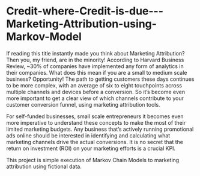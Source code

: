 # Credit-where-Credit-is-due---Marketing-Attribution-using-Markov-Model

If reading this title instantly made you think about Marketing Attribution? Then you, my friend, are in the minority!
According to Harvard Business Review, ~30% of companies have implemented any form of analytics in their companies. 
What does this mean if you are a small to medium scale business? Opportunity!
The path to getting customers these days continues to be more complex, with an average of six to eight touchpoints across multiple channels and devices before a conversion.
So it’s become even more important to get a clear view of which channels contribute to your customer conversion funnel, using marketing attribution tools. 


For self-funded businesses, small scale entrepreneurs it becomes even more imperative to understand these concepts to make the most of their limited marketing budgets.
Any business that’s actively running promotional ads online should be interested in identifying and calculating what marketing channels drive the actual conversions. It is no secret that the return on investment (ROI) on your marketing efforts is a crucial KPI.


This project is simple execution of Markov Chain Models to marketing attribution using fictional data. 
